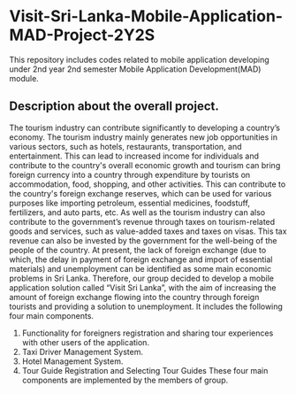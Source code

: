 # Visit-Sri-Lanka-Mobile-Application-MAD-Project-2Y2S
This repository includes codes related to mobile application developing under 2nd year 2nd semester Mobile Application Development(MAD) module.

## Description about the overall project.

The tourism industry can contribute significantly to developing a country’s economy. The tourism industry mainly generates new job opportunities in various sectors, such as hotels, restaurants, transportation, and entertainment. This can lead to increased income for individuals and contribute to the country's overall economic growth and tourism can bring foreign currency into a country through expenditure by tourists on accommodation, food, shopping, and other activities. This can contribute to the country's foreign exchange reserves, which can be used for various purposes like importing petroleum, essential medicines, foodstuff, fertilizers, and auto parts, etc. As well as the tourism industry can also contribute to the government’s revenue through taxes on tourism-related goods and services, such as value-added taxes and taxes on visas. This tax revenue can also be invested by the government for the well-being of the people of the country.
At present, the lack of foreign exchange (due to which, the delay in payment of foreign exchange and import of essential materials) and unemployment can be identified as some main economic problems in Sri Lanka.
Therefore, our group decided to develop a mobile application solution called “Visit Sri Lanka”, with the aim of increasing the amount of foreign exchange flowing into the country through foreign tourists and providing a solution to unemployment. It includes the following four main components.
01.	Functionality for foreigners registration and sharing tour experiences with other users of the application.
02.	Taxi Driver Management System.
03.	Hotel Management System.
04.	Tour Guide Registration and Selecting Tour Guides
These four main components are implemented by the members of group.

